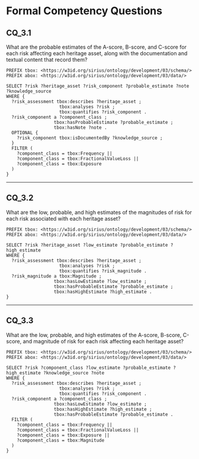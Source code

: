 # Formal Competency Questions
## CQ_3.1
What are the probable estimates of the A-score, B-score, and C-score for each risk affecting each heritage asset, along with the documentation and textual content that record them?

```SPARQL
PREFIX tbox: <https://w3id.org/sirius/ontology/development/03/schema/>
PREFIX abox: <https://w3id.org/sirius/ontology/development/03/data/>

SELECT ?risk ?heritage_asset ?risk_component ?probable_estimate ?note ?knowledge_source
WHERE {
  ?risk_assessment tbox:describes ?heritage_asset ;
                    tbox:analyses ?risk ;
                    tbox:quantifies ?risk_component .
  ?risk_component a ?component_class ;
                  tbox:hasProbableEstimate ?probable_estimate ;
                  tbox:hasNote ?note .
  OPTIONAL {
    ?risk_component tbox:isDocumentedBy ?knowledge_source ;
  }
  FILTER (
    ?component_class = tbox:Frequency ||
    ?component_class = tbox:FractionalValueLoss ||
    ?component_class = tbox:Exposure 
  )
}
```

***

## CQ_3.2
What are the low, probable, and high estimates of the magnitudes of risk for each risk associated with each heritage asset?

```SPARQL
PREFIX tbox: <https://w3id.org/sirius/ontology/development/03/schema/>
PREFIX abox: <https://w3id.org/sirius/ontology/development/03/data/>

SELECT ?risk ?heritage_asset ?low_estimate ?probable_estimate ?high_estimate
WHERE {
  ?risk_assessment tbox:describes ?heritage_asset ;
                    tbox:analyses ?risk ;
                    tbox:quantifies ?risk_magnitude .
  ?risk_magnitude a tbox:Magnitude ;
                  tbox:hasLowEstimate ?low_estimate ;
                  tbox:hasProbableEstimate ?probable_estimate ;
                  tbox:hasHighEstimate ?high_estimate .
}
```
***

## CQ_3.3
What are the low, probable, and high estimates of the A-score, B-score, C-score, and magnitude of risk for each risk affecting each heritage asset?

```SPARQL
PREFIX tbox: <https://w3id.org/sirius/ontology/development/03/schema/>
PREFIX abox: <https://w3id.org/sirius/ontology/development/03/data/>

SELECT ?risk ?component_class ?low_estimate ?probable_estimate ?high_estimate ?knowledge_source ?note
WHERE {
  ?risk_assessment tbox:describes ?heritage_asset ;
                    tbox:analyses ?risk ;
                    tbox:quantifies ?risk_component .
  ?risk_component a ?component_class ;
                  tbox:hasLowEstimate ?low_estimate ;
                  tbox:hasHighEstimate ?high_estimate ;
                  tbox:hasProbableEstimate ?probable_estimate .
  FILTER (
    ?component_class = tbox:Frequency ||
    ?component_class = tbox:FractionalValueLoss ||
    ?component_class = tbox:Exposure ||
    ?component_class = tbox:Magnitude
  )
}
```